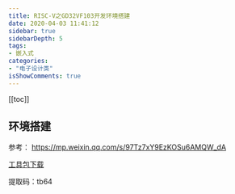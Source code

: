 ```yaml
---
title: RISC-V之GD32VF103开发环境搭建
date: 2020-04-03 11:41:12
sidebar: true
sidebarDepth: 5
tags: 
- 嵌入式
categories:
- "电子设计类"
isShowComments: true
---
```


[[toc]]


## 环境搭建

参考：
https://mp.weixin.qq.com/s/97Tz7xY9EzKOSu6AMQW_dA

[工具包下载](https://pan.baidu.com/s/1Qiuz5IHn7NTL9yBP4gjd0Q)

提取码：tb64 
